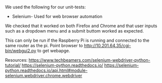 We used the following for our unit-tests:

* Selenium- Used for web browser automation

We checked that it worked on both Firefox and Chrome
and that user inputs such as a dropdown menu and a submit buttom worked as expected. 

This can only be run if the Raspberry Pi is running and connected to the same router as the pi.
Point browser to http://10.201.64.35/cgi-bin/webgui2.py to get webapge. 


Resources:
https://www.techbeamers.com/selenium-webdriver-python-tutorial/
https://selenium-python.readthedocs.io/
https://selenium-python.readthedocs.io/api.html#module-selenium.webdriver.chrome.webdriver
